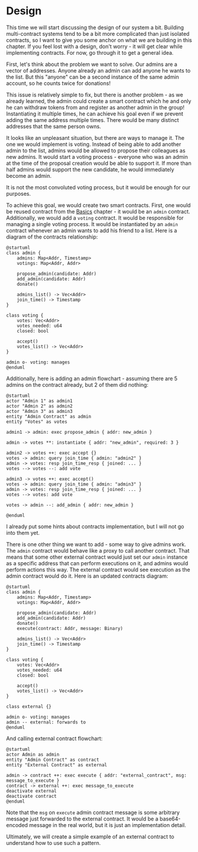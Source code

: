 # Design

This time we will start discussing the design of our system a bit. Building multi-contract systems tend to
be a bit more complicated than just isolated contracts, so I want to give you some anchor on what we are
building in this chapter. If you feel lost with a design, don't worry - it will get clear while implementing
contracts. For now, go through it to get a general idea.

First, let's think about the problem we want to solve. Our admins are a vector of addresses. Anyone already
an admin can add anyone he wants to the list. But this "anyone" can be a second instance of the same admin
account, so he counts twice for donations!

This issue is relatively simple to fix, but there is another problem - as we already learned, the admin could
create a smart contract which he and only he can withdraw tokens from and register as another admin in the
group! Instantiating it multiple times, he can achieve his goal even if we prevent adding the same address
multiple times. There would be many distinct addresses that the same person owns.

It looks like an unpleasant situation, but there are ways to manage it. The one we would implement is voting.
Instead of being able to add another admin to the list, admins would be allowed to propose their colleagues
as new admins. It would start a voting process - everyone who was an admin at the time of the proposal creation
would be able to support it. If more than half admins would support the new candidate, he would immediately
become an admin.

It is not the most convoluted voting process, but it would be enough for our purposes.

To achieve this goal, we would create two smart contracts. First, one would be reused contract from the
[Basics](../basics.md) chapter - it would be an `admin` contract. Additionally, we would add a `voting` contract.
It would be responsible for managing a single voting process. It would be instantiated by an `admin` contract
whenever an admin wants to add his friend to a list. Here is a diagram of the contracts relationship:

```plantuml
@startuml
class admin {
    admins: Map<Addr, Timestamp>
    votings: Map<Addr, Addr>

    propose_admin(candidate: Addr)
    add_admin(candidate: Addr)
    donate()

    admins_list() -> Vec<Addr>
    join_time() -> Timestamp
}

class voting {
    votes: Vec<Addr>
    votes_needed: u64
    closed: bool

    accept()
    votes_list() -> Vec<Addr>
}

admin o- voting: manages
@enduml
```

Additionally, here is adding an admin flowchart - assuming there are 5 admins on the contract already, but 2 of them did nothing:

```plantuml
@startuml
actor "Admin 1" as admin1
actor "Admin 2" as admin2
actor "Admin 3" as admin3
entity "Admin Contract" as admin
entity "Votes" as votes

admin1 -> admin: exec propose_admin { addr: new_admin }

admin -> votes **: instantiate { addr: "new_admin", required: 3 }

admin2 -> votes ++: exec accept {}
votes -> admin: query join_time { admin: "admin2" }
admin -> votes: resp join_time_resp { joined: ... }
votes --> votes --: add vote

admin3 -> votes ++: exec accept()
votes -> admin: query join_time { admin: "admin3" }
admin -> votes: resp join_time_resp { joined: ... }
votes --> votes: add vote

votes -> admin --: add_admin { addr: new_admin }

@enduml
```

I already put some hints about contracts implementation, but I will not go into them yet.

There is one other thing we want to add - some way to give admins work. The `admin` contract would behave like
a proxy to call another contract. That means that some other external contract would just set our `admin` instance
as a specific address that can perform executions on it, and admins would perform actions this way. The external
contract would see execution as the admin contract would do it. Here is an updated contracts diagram:

```plantuml
@startuml
class admin {
    admins: Map<Addr, Timestamp>
    votings: Map<Addr, Addr>

    propose_admin(candidate: Addr)
    add_admin(candidate: Addr)
    donate()
    execute(contract: Addr, message: Binary)

    admins_list() -> Vec<Addr>
    join_time() -> Timestamp
}

class voting {
    votes: Vec<Addr>
    votes_needed: u64
    closed: bool

    accept()
    votes_list() -> Vec<Addr>
}

class external {}

admin o- voting: manages
admin -- external: forwards to
@enduml
```

And calling external contract flowchart:

```plantuml
@startuml
actor Admin as admin
entity "Admin Contract" as contract
entity "External Contract" as external

admin -> contract ++: exec execute { addr: "external_contract", msg: message_to_execute }
contract -> external ++: exec message_to_execute
deactivate external
deactivate contract
@enduml
```

Note that the `msg` on `execute` admin contract message is some arbitrary message just forwarded
to the external contract. It would be a base64-encoded message in the real world, but it is
just an implementation detail.

Ultimately, we will create a simple example of an external contract to understand how to use such a pattern.
